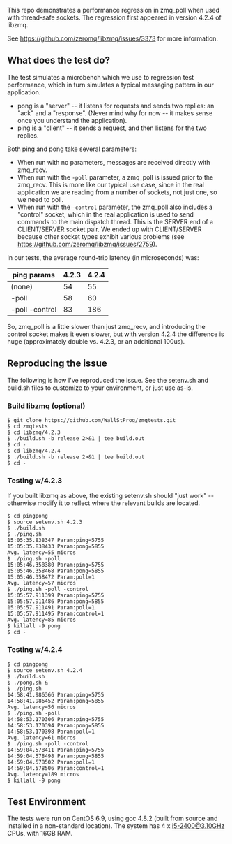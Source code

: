 This repo demonstrates a performance regression in zmq_poll when used with thread-safe sockets.  The regression first appeared in version 4.2.4 of libzmq.

See https://github.com/zeromq/libzmq/issues/3373 for more information.

## What does the test do?
The test simulates a microbench which we use to regression test performance, which in turn simulates a typical messaging pattern in our application.

- pong is a "server" -- it listens for requests and sends two replies: an "ack" and a "response".  (Never mind why for now -- it makes sense once you understand the application).
- ping is a "client" -- it sends a request, and then listens for the two replies.

Both ping and pong take several parameters:

- When run with no parameters, messages are received directly with zmq_recv.  
- When run with the `-poll` parameter, a zmq_poll is issued prior to the zmq_recv.  This is more like our typical use case, since in the real application we are reading from a number of sockets, not just one, so we need to poll.
- When run with the `-control` parameter, the zmq_poll also includes a "control" socket, which in the real application is used to send commands to the main dispatch thread.  This is the SERVER end of a CLIENT/SERVER socket pair.  We ended up with CLIENT/SERVER because other socket types exhibit various problems (see <https://github.com/zeromq/libzmq/issues/2759>). 

In our tests, the average round-trip latency (in microseconds) was:

ping params | 4.2.3| 4.2.4
------------- | ------------- | --------------------
(none)  | 54 | 55
-poll | 58 | 60
-poll -control  | 83 | 186

So, zmq_poll is a little slower than just zmq_recv, and introducing the control socket makes it even slower, but with version 4.2.4 the difference is huge (approximately double vs. 4.2.3, or an additional 100us).

## Reproducing the issue

The following is how I've reproduced the issue.  See the setenv.sh and build.sh files to customize to your environment, or just use as-is.

### Build libzmq (optional)

```
$ git clone https://github.com/WallStProg/zmqtests.git
$ cd zmqtests
$ cd libzmq/4.2.3
$ ./build.sh -b release 2>&1 | tee build.out
$ cd -
$ cd libzmq/4.2.4
$ ./build.sh -b release 2>&1 | tee build.out
$ cd -
```

### Testing w/4.2.3
If you built libzmq as above, the existing setenv.sh should "just work" -- otherwise modify it to reflect where the relevant builds are located.

```
$ cd pingpong
$ source setenv.sh 4.2.3
$ ./build.sh
$ ./ping.sh
15:05:35.838347	Param:ping=5755
15:05:35.838433	Param:pong=5855
Avg. latency=55 micros
$ ./ping.sh -poll
15:05:46.358380	Param:ping=5755
15:05:46.358468	Param:pong=5855
15:05:46.358472	Param:poll=1
Avg. latency=57 micros
$ ./ping.sh -poll -control
15:05:57.911399	Param:ping=5755
15:05:57.911486	Param:pong=5855
15:05:57.911491	Param:poll=1
15:05:57.911495	Param:control=1
Avg. latency=85 micros
$ killall -9 pong
$ cd -
```

### Testing w/4.2.4
```
$ cd pingpong
$ source setenv.sh 4.2.4
$ ./build.sh
$ ./pong.sh &
$ ./ping.sh 
14:58:41.986366	Param:ping=5755
14:58:41.986452	Param:pong=5855
Avg. latency=56 micros
$ ./ping.sh -poll
14:58:53.170306	Param:ping=5755
14:58:53.170394	Param:pong=5855
14:58:53.170398	Param:poll=1
Avg. latency=61 micros
$ ./ping.sh -poll -control
14:59:04.578411	Param:ping=5755
14:59:04.578498	Param:pong=5855
14:59:04.578502	Param:poll=1
14:59:04.578506	Param:control=1
Avg. latency=189 micros
$ killall -9 pong 
```

## Test Environment
The tests were run on CentOS 6.9, using gcc 4.8.2 (built from source and installed in a non-standard location).  The system has 4 x i5-2400@3.10GHz CPUs, with 16GB RAM.








